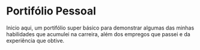 # Portifólio Pessoal

Inicio aqui, um portifólio super básico para demonstrar algumas das minhas habilidades que acumulei na carreira, além dos empregos que passei e da experiência que obtive.
